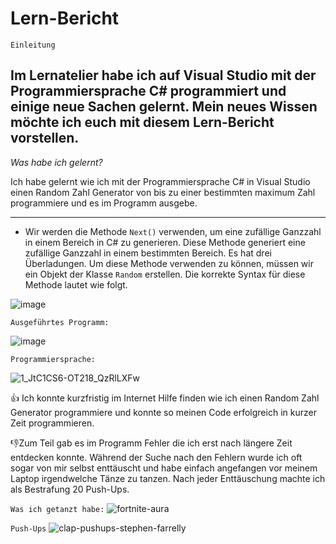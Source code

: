 # Lern-Bericht

`Einleitung`

Im Lernatelier habe ich auf Visual Studio mit der Programmiersprache C# programmiert und einige neue Sachen gelernt. Mein neues Wissen möchte ich euch mit diesem Lern-Bericht vorstellen.
-------------------------------------------------------------------------------------------------------------------------------------------------------------------------

*Was habe ich gelernt?*

Ich habe gelernt wie ich mit der Programmiersprache C# in Visual Studio einen Random Zahl Generator von bis zu einer bestimmten maximum Zahl programmiere und es im Programm ausgebe.

-------------------------------------------------------------------------------------------------------------------------------------------------------------------------


* Wir werden die Methode `Next()` verwenden, um eine zufällige Ganzzahl in einem Bereich in C# zu generieren. Diese Methode generiert eine zufällige Ganzzahl in einem bestimmten Bereich. Es hat drei Überladungen. Um diese Methode verwenden zu können, müssen wir ein Objekt der Klasse `Random` erstellen. Die korrekte Syntax für diese Methode lautet wie folgt.

![image](https://user-images.githubusercontent.com/110892641/189845140-cc642fc1-300c-4cbc-9a55-5509becac9fd.png)

`Ausgeführtes Programm:`

![image](https://user-images.githubusercontent.com/110892641/189849238-476b3a44-707a-4e13-93a2-74ce3905b7c7.png)


`Programmiersprache:`

![1_JtC1CS6-OT218_QzRlLXFw](https://user-images.githubusercontent.com/110892641/189851411-a3d4adc1-495e-4cee-9c70-c303f8552e23.gif)

👍 Ich konnte kurzfristig im Internet Hilfe finden wie ich einen Random Zahl Generator programmiere und konnte so meinen Code erfolgreich in kurzer Zeit programmieren.

👎Zum Teil gab es im Programm Fehler die ich erst nach längere Zeit entdecken konnte. Während der Suche nach den Fehlern wurde ich oft sogar von mir selbst enttäuscht und habe einfach angefangen vor meinem Laptop irgendwelche Tänze zu tanzen. Nach jeder Enttäuschung machte ich als Bestrafung 20 Push-Ups.

`Was ich getanzt habe:`
![fortnite-aura](https://user-images.githubusercontent.com/110892641/189854907-723fe1bf-edb0-4360-b6bd-64f6b3aaf050.gif)

`Push-Ups`
![clap-pushups-stephen-farrelly](https://user-images.githubusercontent.com/110892641/189855023-b366c8f4-56e5-49b3-8e85-2113fee6b567.gif)






